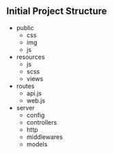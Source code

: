 ## Initial Project Structure
 - public
    - css
    - img
    - js
 - resources
    - js
    - scss
    - views
 - routes
    - api.js
    - web.js   
 - server
    - config
    - controllers
    - http
    - middlewares
    - models   

